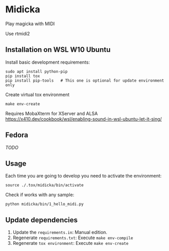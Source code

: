 # Midicka

Play magicka with MIDI

Use rtmidi2

## Installation on WSL W10 Ubuntu

Install basic development requirements:

```
sudo apt install python-pip
pip install tox
pip install pip-tools   # This one is optional for update environment only
```

Create virtual tox environment

```
make env-create
```

Requires MobaXterm for XServer and ALSA https://x410.dev/cookbook/wsl/enabling-sound-in-wsl-ubuntu-let-it-sing/

## Fedora

*TODO*

## Usage 

Each time you are going to develop you need to activate the environment:

```
source ./.tox/midicka/bin/activate
```

Check if works with any sample:

```
python midicka/bin/1_hello_midi.py
```

## Update dependencies

1. Update the `requirements.in`: Manual edition.
2. Regenerate `requirements.txt`: Execute `make env-compile`
2. Regenerate `tox environment`: Execute `make env-create`
